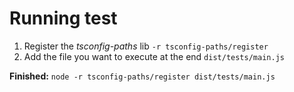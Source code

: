 # Running test

1. Register the _tsconfig-paths_ lib `-r tsconfig-paths/register`
2. Add the file you want to execute at the end `dist/tests/main.js`

**Finished:** `node -r tsconfig-paths/register dist/tests/main.js`
